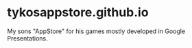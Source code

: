 # tykosappstore.github.io

My sons "AppStore" for his games mostly developed in Google Presentations.
